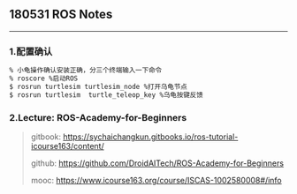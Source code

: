 ## 180531 ROS Notes

---

### 1.配置确认

```bash
% 小龟操作确认安装正确，分三个终端输入一下命令
% roscore %启动ROS
$ rosrun turtlesim turtlesim_node %打开乌龟节点
$ rosrun turtlesim  turtle_teleop_key %乌龟按键反馈
```

### 2.Lecture: ROS-Academy-for-Beginners

> gitbook: https://sychaichangkun.gitbooks.io/ros-tutorial-icourse163/content/
>
> github: https://github.com/DroidAITech/ROS-Academy-for-Beginners
>
> mooc: https://www.icourse163.org/course/ISCAS-1002580008#/info

















